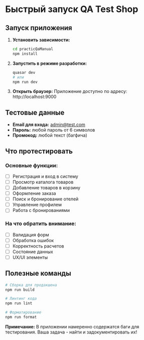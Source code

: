 # Быстрый запуск QA Test Shop

## Запуск приложения

1. **Установить зависимости:**

   ```bash
   cd practicQaManual
   npm install
   ```

2. **Запустить в режиме разработки:**

   ```bash
   quasar dev
   # или
   npm run dev
   ```

3. **Открыть браузер:**
   Приложение доступно по адресу: http://localhost:9000

## Тестовые данные

- **Email для входа:** admin@test.com
- **Пароль:** любой пароль от 6 символов
- **Промокод:** любой текст (багфича)

## Что протестировать

### Основные функции:

- [ ] Регистрация и вход в систему
- [ ] Просмотр каталога товаров
- [ ] Добавление товаров в корзину
- [ ] Оформление заказа
- [ ] Поиск и бронирование отелей
- [ ] Управление профилем
- [ ] Работа с бронированиями

### На что обратить внимание:

- [ ] Валидация форм
- [ ] Обработка ошибок
- [ ] Корректность расчетов
- [ ] Состояние данных
- [ ] UX/UI элементы

## Полезные команды

```bash
# Сборка для продакшена
npm run build

# Линтинг кода
npm run lint

# Форматирование
npm run format
```

**Примечание:** В приложении намеренно содержатся баги для тестирования. Ваша задача - найти и задокументировать их!

